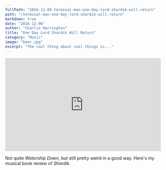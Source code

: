 ```yaml
---
fullPath: "2016-12-06-terminal-man-one-day-lord-shardik-will-return"
path: "/terminal-man-one-day-lord-shardik-will-return"
markdown: true
date: "2016-12-06"
author: "Charlie Harrington"
title: "One Day Lord Shardik Will Return"
category: "Music"
image: "bear.jpg"
excerpt: "The cool thing about cool things is..."
---
```


<iframe width="100%" height="300" scrolling="no" frameborder="no" src="https://w.soundcloud.com/player/?url=https%3A//api.soundcloud.com/tracks/296624683&amp;color=00aabb&amp;auto_play=false&amp;hide_related=false&amp;show_comments=true&amp;show_user=true&amp;show_reposts=false&amp;visual=true"></iframe>

Not quite *Watership Down*, but still pretty weird in a good way. Here's my musical book review of *Shardik*.
